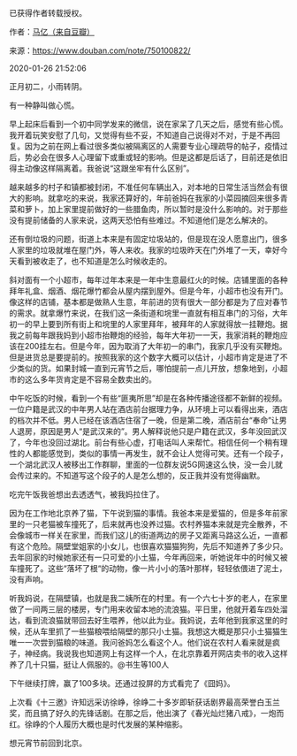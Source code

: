 已获得作者转载授权。


作者：[马亿（来自豆瓣）](https://www.douban.com/people/mayi1992/)


来源：https://www.douban.com/note/750100822/


2020-01-26 21:52:06


正月初二，小雨转阴。  

有一种静叫做心慌。  

早上起床后看到一个初中同学发来的微信，说在家呆了几天之后，感觉有些心慌。我开着玩笑安慰了几句，又觉得有些不妥，不知道自己说得对不对，于是不再回复。因为之前在网上看过很多类似被隔离区的人需要专业心理疏导的帖子，疫情过后，势必会在很多人心理留下或重或轻的影响。但是这都是后话了，目前还是依旧得主动像这样隔离着。我爸说“这跟坐牢有什么区别”。  

越来越多的村子和镇都被封闭，不准任何车辆出入，对本地的日常生活当然会有很大的影响。就拿吃的来说，我家还算好的，年前爸妈在我家的小菜园摘回来很多青菜和萝卜，加上家里提前做好的一些腊鱼肉，所以暂时是没什么影响的。对于那些没有提前储备的人家来说，这两天恐怕有些难过。不知道他们是怎么解决的。  

还有倒垃圾的问题，街道上本来是有固定垃圾站的，但是现在没人愿意出门，很多人家里的垃圾就堆在屋门外，等人来收。我家的垃圾昨天在门外堆了一天，幸好今天看到被收走了，也不知道是怎么时候收走的。  

斜对面有一个小超市，每年过年本来是一年中生意最红火的时候。店铺里面的各种拜年礼盒、烟酒、烟花爆竹都会从屋内摆到屋外。但是今年，小超市也没有开门。像这样的店铺，基本都是做熟人生意，年前进的货有很大一部分都是为了应对春节的需求。就拿爆竹来说，在我们这一条街道和垸里一直就有相互串门的习俗，大年初一的早上要到所有街上和垸里的人家里拜年，被拜年的人家就得放一挂鞭炮。据我之前每年跟我妈到小超市抬鞭炮的经验，每年大年初一一天，我家消耗的鞭炮应该在200挂左右。但是今年，因为取消了大年初一的串门，我家几乎没有买鞭炮。但是进货总是要提前的。按照我家的这个数字大概可以估计，小超市肯定是进了不少类似的货。如果封城一直到元宵节之后，哪怕提前一点儿开放，想象地到，小超市的这么多年货肯定是不容易全数卖出的。  

中午吃饭的时候，看到一个有些“匪夷所思”却是在各种传播途径都不新鲜的视频。一位户籍是武汉的中年男人站在酒店前台据理力争，从环境上可以看得出来，酒店的档次并不低。男人已经在该酒店住宿了一晚，但是第二晚，酒店前台“奉命”让男人退房，原因是男人“是武汉来的”。男人解释说他只是户籍在武汉，多年没回武汉了，今年也没回过湖北。前台有些心虚，打电话叫人来帮忙。相信任何一个稍有理性的人都能感觉到，类似的事情一再发生，就不会让人觉得可笑。还有一个段子，一个湖北武汉人被移出工作群聊，里面的一位群友说5G网速这么快，没一会儿就会传过来的。不知道写这个段子的人是怎么想的，反正我并没有觉得幽默。  

吃完午饭我爸想出去透透气，被我妈拉住了。  

因为在工作地北京养了猫，下午说到猫的事情。我爸本来是爱猫的，但是多年前家里的一只老猫被车撞死了，后来就再也没养过猫。农村养猫本来就是完全散养，不会像城市一样关在家里，而我们这儿的街道两边的房子又距离马路这么近，一直都有这个危险。隔壁堂姐家的小女儿，也很喜欢猫猫狗狗，先后不知道养了多少只。去年回家的时候她家还有一只可爱的小土猫，今年再回来，听她说年中的时候又被车撞死了。这些“落坏了根“的动物，像一片小小的落叶那样，轻轻依偎进了泥土，没有声响。  

听我妈说，在隔壁镇，也就是我二姨所在的村里。有一个六七十岁的老人，在家里做了一间两三层的楼房，专门用来收留本地的流浪猫。平日里，他就开着车四处溜达，看到流浪猫就带回去好生喂养，他以此为业。我妈说，去年他到我家这里的时候，还从车里抓了一些猫粮喂给隔壁的那只小土猫。我想这大概是那只小土猫猫生唯一一次尝到猫粮的味道。我问爸妈怎么看这个人。他们说在农村人看来就是疯子，神经病。我说我也知道网上有这样一个人，在北京靠着开网店卖书的收入这样养了几十只猫，挺让人佩服的。@书生等100人  

下午继续打牌，赢了100多块。还通过投屏的方式看完了《囧妈》。  

上次看《十三邀》许知远采访徐峥，徐峥二十多岁即斩获话剧界最高荣誉白玉兰奖，而且搞了好久的先锋话剧。在那之后，他出演了《春光灿烂猪八戒》，一炮而红。徐峥的个人履历大概也是时代发展的某种缩影。  

想元宵节前回到北京。  

